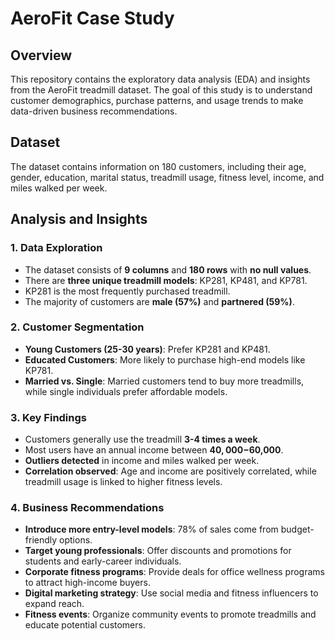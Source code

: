 # AeroFit Case Study

## Overview
This repository contains the exploratory data analysis (EDA) and insights from the AeroFit treadmill dataset. The goal of this study is to understand customer demographics, purchase patterns, and usage trends to make data-driven business recommendations.

## Dataset
The dataset contains information on 180 customers, including their age, gender, education, marital status, treadmill usage, fitness level, income, and miles walked per week.

## Analysis and Insights
### 1. Data Exploration
- The dataset consists of **9 columns** and **180 rows** with **no null values**.
- There are **three unique treadmill models**: KP281, KP481, and KP781.
- KP281 is the most frequently purchased treadmill.
- The majority of customers are **male (57%)** and **partnered (59%)**.

### 2. Customer Segmentation
- **Young Customers (25-30 years)**: Prefer KP281 and KP481.
- **Educated Customers**: More likely to purchase high-end models like KP781.
- **Married vs. Single**: Married customers tend to buy more treadmills, while single individuals prefer affordable models.

### 3. Key Findings
- Customers generally use the treadmill **3-4 times a week**.
- Most users have an annual income between **$40,000-$60,000**.
- **Outliers detected** in income and miles walked per week.
- **Correlation observed**: Age and income are positively correlated, while treadmill usage is linked to higher fitness levels.

### 4. Business Recommendations
- **Introduce more entry-level models**: 78% of sales come from budget-friendly options.
- **Target young professionals**: Offer discounts and promotions for students and early-career individuals.
- **Corporate fitness programs**: Provide deals for office wellness programs to attract high-income buyers.
- **Digital marketing strategy**: Use social media and fitness influencers to expand reach.
- **Fitness events**: Organize community events to promote treadmills and educate potential customers.

